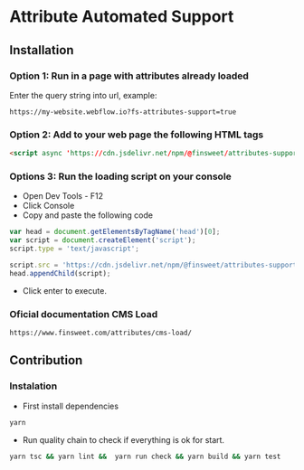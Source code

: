 # Attribute Automated Support


## Installation

### Option 1: Run in a page with attributes already loaded

Enter the query string into url, example:

```text
https://my-website.webflow.io?fs-attributes-support=true
```

### Option 2: Add to your web page the following HTML tags

```html
<script async 'https://cdn.jsdelivr.net/npm/@finsweet/attributes-support@1/support.js'></script>
```

### Options 3: Run the loading script on your console

- Open Dev Tools - F12
- Click Console
- Copy and paste the following code

```js
var head = document.getElementsByTagName('head')[0];
var script = document.createElement('script');
script.type = 'text/javascript';

script.src = 'https://cdn.jsdelivr.net/npm/@finsweet/attributes-support@1/support.js';
head.appendChild(script);


```

- Click enter to execute.

### Oficial documentation CMS Load

```link
https://www.finsweet.com/attributes/cms-load/
```

## Contribution

### Instalation

- First install dependencies

```bash
yarn
```

- Run quality chain to check if everything is ok for start.

```bash
yarn tsc && yarn lint &&  yarn run check && yarn build && yarn test
```

